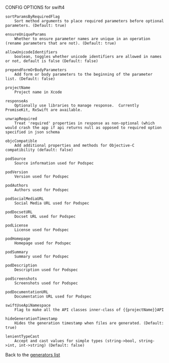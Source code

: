 CONFIG OPTIONS for swift4

    sortParamsByRequiredFlag
        Sort method arguments to place required parameters before optional parameters. (Default: true)

    ensureUniqueParams
        Whether to ensure parameter names are unique in an operation (rename parameters that are not). (Default: true)

    allowUnicodeIdentifiers
        boolean, toggles whether unicode identifiers are allowed in names or not, default is false (Default: false)

    prependFormOrBodyParameters
        Add form or body parameters to the beginning of the parameter list. (Default: false)

    projectName
        Project name in Xcode

    responseAs
        Optionally use libraries to manage response.  Currently PromiseKit, RxSwift are available.

    unwrapRequired
        Treat 'required' properties in response as non-optional (which would crash the app if api returns null as opposed to required option specified in json schema

    objcCompatible
        Add additional properties and methods for Objective-C compatibility (default: false)

    podSource
        Source information used for Podspec

    podVersion
        Version used for Podspec

    podAuthors
        Authors used for Podspec

    podSocialMediaURL
        Social Media URL used for Podspec

    podDocsetURL
        Docset URL used for Podspec

    podLicense
        License used for Podspec

    podHomepage
        Homepage used for Podspec

    podSummary
        Summary used for Podspec

    podDescription
        Description used for Podspec

    podScreenshots
        Screenshots used for Podspec

    podDocumentationURL
        Documentation URL used for Podspec

    swiftUseApiNamespace
        Flag to make all the API classes inner-class of {{projectName}}API

    hideGenerationTimestamp
        Hides the generation timestamp when files are generated. (Default: true)

    lenientTypeCast
        Accept and cast values for simple types (string->bool, string->int, int->string) (Default: false)

Back to the [generators list](README.md)

